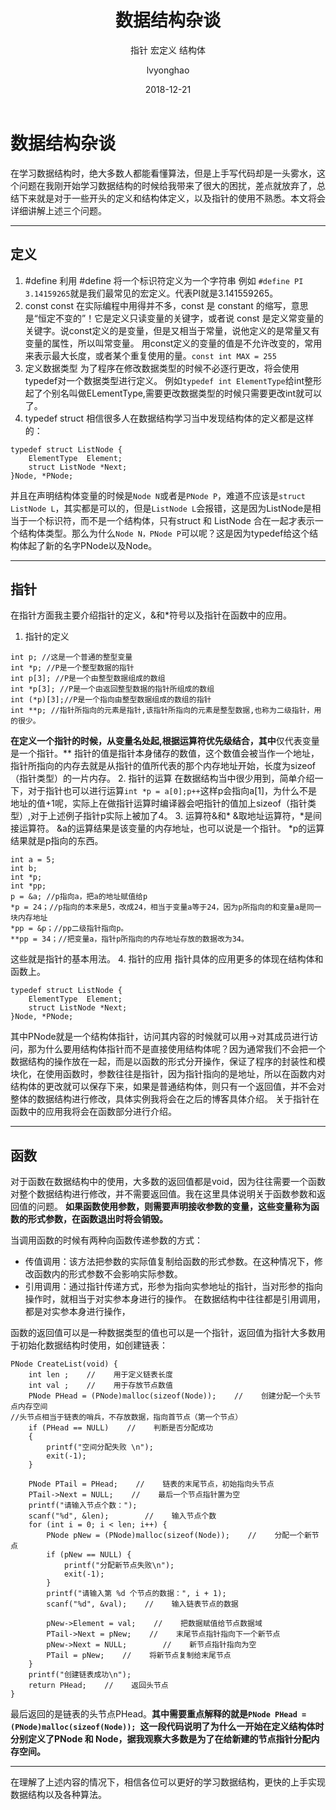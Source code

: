 ﻿---
layout:     post
title:      数据结构杂谈
subtitle:   指针 宏定义 结构体
date:       2018-12-21
author:     lvyonghao
header-img: img/post-bg-universe
catalog: true
tags:
    - 数据结构
---

# 数据结构杂谈

在学习数据结构时，绝大多数人都能看懂算法，但是上手写代码却是一头雾水，这个问题在我刚开始学习数据结构的时候给我带来了很大的困扰，差点就放弃了，总结下来就是对于一些开头的定义和结构体定义，以及指针的使用不熟悉。本文将会详细讲解上述三个问题。

---

## 定义

 1. #define
利用 #define 将一个标识符定义为一个字符串
例如 `#define PI 3.14159265`就是我们最常见的宏定义。代表PI就是3.141559265。
 2. const 
const 在实际编程中用得并不多，const 是 constant 的缩写，意思是“恒定不变的”！它是定义只读变量的关键字，或者说 const 是定义常变量的关键字。说const定义的是变量，但是又相当于常量，说他定义的是常量又有变量的属性，所以叫常变量。
用const定义的变量的值是不允许改变的，常用来表示最大长度，或者某个重复使用的量。`const int MAX = 255`
 3. 定义数据类型
为了程序在修改数据类型的时候不必逐行更改，将会使用typedef对一个数据类型进行定义。
例如`typedef int ElementType`给int整形起了个别名叫做ELementType,需要更改数据类型的时候只需要更改int就可以了。
 4. typedef struct
相信很多人在数据结构学习当中发现结构体的定义都是这样的：
```
typedef struct ListNode {
    ElementType  Element; 
    struct ListNode *Next;
}Node, *PNode;
```
 并且在声明结构体变量的时候是`Node N`或者是`PNode P`，难道不应该是`struct ListNode L`，其实都是可以的，但是`ListNode L`会报错，这是因为ListNode是相当于一个标识符，而不是一个结构体，只有struct 和 ListNode 合在一起才表示一个结构体类型。那么为什么`Node N，PNode P`可以呢？这是因为typedef给这个结构体起了新的名字PNode以及Node。
 


----------
## 指针
在指针方面我主要介绍指针的定义，&和*符号以及指针在函数中的应用。

 1. 指针的定义
```
int p; //这是一个普通的整型变量  
int *p; //P是一个整型数据的指针  
int p[3]; //P是一个由整型数据组成的数组 
int *p[3]; //P是一个由返回整型数据的指针所组成的数组  
int (*p)[3];//P是一个指向由整型数据组成的数组的指针  
int **p; //指针所指向的元素是指针,该指针所指向的元素是整型数据,也称为二级指针，用的很少。 
```
 **在定义一个指针的时候，从变量名处起,根据运算符优先级结合，其中**仅代表变量是一个指针。**
 指针的值是指针本身储存的数值，这个数值会被当作一个地址，指针所指向的内存去就是从指针的值所代表的那个内存地址开始，长度为sizeof（指针类型）的一片内存。
 2. 指针的运算
在数据结构当中很少用到，简单介绍一下，对于指针也可以进行运算`int *p = a[0];p++`这样p会指向a[1]，为什么不是地址的值+1呢，实际上在做指针运算时编译器会吧指针的值加上sizeof（指针类型）,对于上述例子指针p实际上被加了4。
 3. 运算符&和*
&取地址运算符，*是间接运算符。
 &a的运算结果是该变量的内存地址，也可以说是一个指针。
*p的运算结果就是p指向的东西。
```
int a = 5;
int b;
int *p;
int *pp;
p = &a; //p指向a，把a的地址赋值给p
*p = 24；//p指向的本来是5，改成24，相当于变量a等于24，因为p所指向的和变量a是同一块内存地址
*pp = &p；//pp二级指针指向p。
**pp = 34；//把变量a，指针p所指向的内存地址存放的数据改为34。
```
这些就是指针的基本用法。
 4. 指针的应用
指针具体的应用更多的体现在结构体和函数上。
```
typedef struct ListNode {
    ElementType  Element; 
    struct ListNode *Next;
}Node, *PNode;
```
其中PNode就是一个结构体指针，访问其内容的时候就可以用->对其成员进行访问，那为什么要用结构体指针而不是直接使用结构体呢？因为通常我们不会把一个数据结构的操作放在一起，而是以函数的形式分开操作，保证了程序的封装性和模块化，在使用函数时，参数往往是指针，因为指针指向的是地址，所以在函数内对结构体的更改就可以保存下来，如果是普通结构体，则只有一个返回值，并不会对整体的数据结构进行修改，具体实例我将会在之后的博客具体介绍。
关于指针在函数中的应用我将会在函数部分进行介绍。
 


----------
## 函数
对于函数在数据结构中的使用，大多数的返回值都是void，因为往往需要一个函数对整个数据结构进行修改，并不需要返回值。我在这里具体说明关于函数参数和返回值的问题。
**如果函数使用参数，则需要声明接收参数的变量，这些变量称为函数的形式参数，在函数退出时将会销毁。**

当调用函数的时候有两种向函数传递参数的方式：

 - 传值调用：该方法把参数的实际值复制给函数的形式参数。在这种情况下，修改函数内的形式参数不会影响实际参数。
 - 引用调用：通过指针传递方式，形参为指向实参地址的指针，当对形参的指向操作时，就相当于对实参本身进行的操作。
在数据结构中往往都是引用调用，都是对实参本身进行操作，

函数的返回值可以是一种数据类型的值也可以是一个指针，返回值为指针大多数用于初始化数据结构时使用，如创建链表：
```
PNode CreateList(void) {
    int len ;    //    用于定义链表长度
    int val ;    //    用于存放节点数值
    PNode PHead = (PNode)malloc(sizeof(Node));    //    创建分配一个头节点内存空间
//头节点相当于链表的哨兵，不存放数据，指向首节点（第一个节点）
    if (PHead == NULL)    //    判断是否分配成功
    {
        printf("空间分配失败 \n");
        exit(-1);
    }

    PNode PTail = PHead;    //    链表的末尾节点，初始指向头节点
    PTail->Next = NULL;    //    最后一个节点指针置为空
    printf("请输入节点个数：");
    scanf("%d", &len);        //    输入节点个数
    for (int i = 0; i < len; i++) {
        PNode pNew = (PNode)malloc(sizeof(Node));    //    分配一个新节点
        if (pNew == NULL) {
            printf("分配新节点失败\n");
            exit(-1);
        }
        printf("请输入第 %d 个节点的数据：", i + 1);
        scanf("%d", &val);    //    输入链表节点的数据

        pNew->Element = val;    //    把数据赋值给节点数据域
        PTail->Next = pNew;    //    末尾节点指针指向下一个新节点
        pNew->Next = NULL;        //    新节点指针指向为空
        PTail = pNew;    //    将新节点复制给末尾节点
    }
    printf("创建链表成功\n");
    return PHead;    //    返回头节点
}
```
 最后返回的是链表的头节点PHead。**其中需要重点解释的就是`PNode PHead = (PNode)malloc(sizeof(Node)); `这一段代码说明了为什么一开始在定义结构体时分别定义了PNode 和 Node，据我观察大多数是为了在给新建的节点指针分配内存空间。**
 


----------
在理解了上述内容的情况下，相信各位可以更好的学习数据结构，更快的上手实现数据结构以及各种算法。
